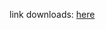 
link downloads: <a href='https://github.com/ZyCromerZ/compiled-gcc/releases/download/varm-zyc-linux-gnueabi-11.x-gnu-20210411/arm-zyc-linux-gnueabi-11.x-gnu-20210411.tar.gz'>here</a>
